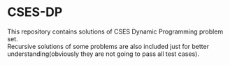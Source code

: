 # CSES-DP
This repository contains solutions of CSES Dynamic Programming problem set.</br>
Recursive solutions of some problems are also included just for better understanding(obviously they are not going to pass all test cases).  
